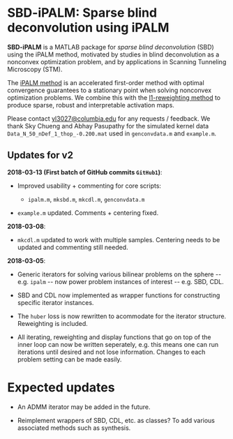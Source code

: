 # SBD-iPALM: Sparse blind deconvolution using iPALM

**SBD-iPALM** is a MATLAB package for *sparse blind deconvolution* (SBD) using the iPALM method, motivated by studies in blind deconvolution as a nonconvex optimization problem, and by applications in Scanning Tunneling Microscopy (STM).

The [iPALM method](https://arxiv.org/abs/1702.02505) is an accelerated first-order method with optimal convergence guarantees to a stationary point when solving nonconvex optimization problems. We combine this with the [l1-reweighting method](https://arxiv.org/abs/0711.1612) to produce sparse, robust and interpretable activation maps.

Please contact [yl3027@columbia.edu](yl3027@columbia.edu) for any requests / feedback. We thank Sky Chueng and Abhay Pasupathy for the simulated kernel data `Data_N_50_nDef_1_thop_-0.200.mat` used in `genconvdata.m` and `example.m`.


## Updates for v2

**2018-03-13 (First batch of GitHub commits `GitHub1`)**:

- Improved usability + commenting for core scripts:
    * `ipalm.m`, `mksbd.m`,  `mkcdl.m`, `genconvdata.m`

- `example.m` updated. Comments + centering fixed.


**2018-03-08**:

- `mkcdl.m` updated to work with multiple samples. Centering needs to be updated and commenting still needed.


**2018-03-05**:

- Generic iterators for solving various bilinear problems on the sphere -- e.g. `ipalm` -- now power problem instances of interest -- e.g. SBD, CDL.

- SBD and CDL now implemented as wrapper functions for constructing specific iterator instances.

- The `huber` loss is now rewritten to acommodate for the iterator structure. Reweighting is included.

- All iterating, reweighting and display functions that go on top of the inner loop can now be written seperately, e.g. this means one can run iterations until desired and not lose information. Changes to each problem setting can be made easily.


# Expected updates

- An ADMM iterator may be added in the future.

- Reimplement wrappers of SBD, CDL, etc. as classes? To add various associated methods such as synthesis.